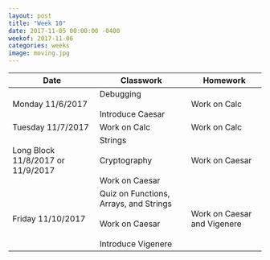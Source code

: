 ```yaml
---
layout: post
title: "Week 10"
date: 2017-11-05 00:00:00 -0400
weekof: 2017-11-06
categories: weeks
image: moving.jpg
---
```


|Date                        |Classwork|Homework|
|----------------------------|---------|--------|
|Monday 11/6/2017            | Debugging <br><br> Introduce Caesar | Work on Calc |
|Tuesday 11/7/2017           | Work on Calc | Work on Calc |
|Long Block 11/8/2017 or 11/9/2017 | Strings <br><br> Cryptography <br><br> Work on Caesar | Work on Caesar |
|Friday 11/10/2017           | Quiz on Functions, Arrays, and Strings <br><br> Work on Caesar <br><br> Introduce Vigenere | Work on Caesar and Vigenere |
